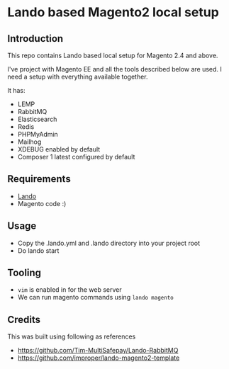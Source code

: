 # Lando based Magento2 local setup

## Introduction

This repo contains Lando based local setup for Magento 2.4 and above.

I've project with Magento EE and all the tools described below are used. 
I need a setup with everything available together.

It has:
* LEMP
* RabbitMQ
* Elasticsearch
* Redis
* PHPMyAdmin
* Mailhog
* XDEBUG enabled by default
* Composer 1 latest configured by default

## Requirements

* [Lando](https://lando.dev/download/)
* Magento code :)

## Usage

* Copy the .lando.yml and .lando directory into your project root
* Do lando start

## Tooling
* `vim` is enabled in for the web server
* We can run magento commands using `lando magento`

## Credits

This was built using following as references
* https://github.com/Tim-MultiSafepay/Lando-RabbitMQ
* https://github.com/improper/lando-magento2-template
